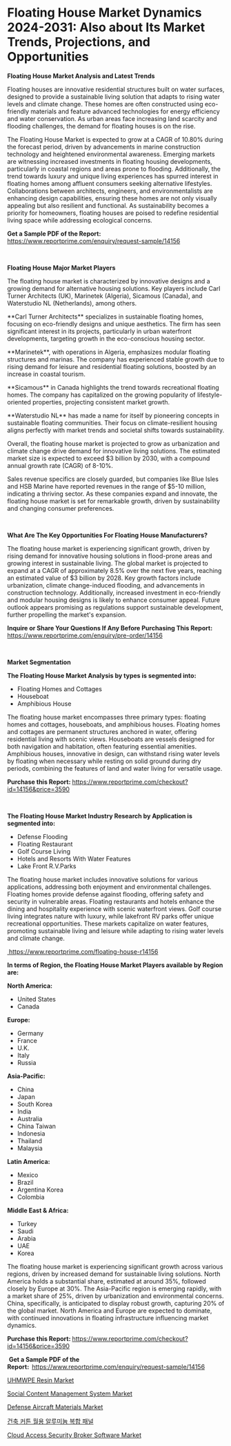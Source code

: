 <p><h1>Floating House Market Dynamics 2024-2031: Also about Its Market Trends, Projections, and Opportunities</h1></p><p><strong>Floating House Market Analysis and Latest Trends</strong></p>
<p><p>Floating houses are innovative residential structures built on water surfaces, designed to provide a sustainable living solution that adapts to rising water levels and climate change. These homes are often constructed using eco-friendly materials and feature advanced technologies for energy efficiency and water conservation. As urban areas face increasing land scarcity and flooding challenges, the demand for floating houses is on the rise.</p><p>The Floating House Market is expected to grow at a CAGR of 10.80% during the forecast period, driven by advancements in marine construction technology and heightened environmental awareness. Emerging markets are witnessing increased investments in floating housing developments, particularly in coastal regions and areas prone to flooding. Additionally, the trend towards luxury and unique living experiences has spurred interest in floating homes among affluent consumers seeking alternative lifestyles. Collaborations between architects, engineers, and environmentalists are enhancing design capabilities, ensuring these homes are not only visually appealing but also resilient and functional. As sustainability becomes a priority for homeowners, floating houses are poised to redefine residential living space while addressing ecological concerns.</p></p>
<p><strong>Get a Sample PDF of the Report:&nbsp;</strong> <a href="https://www.reportprime.com/enquiry/request-sample/14156">https://www.reportprime.com/enquiry/request-sample/14156</a></p>
<p>&nbsp;</p>
<p><strong>Floating House Major Market Players</strong></p>
<p><p>The floating house market is characterized by innovative designs and a growing demand for alternative housing solutions. Key players include Carl Turner Architects (UK), Marinetek (Algeria), Sicamous (Canada), and Waterstudio NL (Netherlands), among others. </p><p>**Carl Turner Architects** specializes in sustainable floating homes, focusing on eco-friendly designs and unique aesthetics. The firm has seen significant interest in its projects, particularly in urban waterfront developments, targeting growth in the eco-conscious housing sector.</p><p>**Marinetek**, with operations in Algeria, emphasizes modular floating structures and marinas. The company has experienced stable growth due to rising demand for leisure and residential floating solutions, boosted by an increase in coastal tourism. </p><p>**Sicamous** in Canada highlights the trend towards recreational floating homes. The company has capitalized on the growing popularity of lifestyle-oriented properties, projecting consistent market growth.</p><p>**Waterstudio NL** has made a name for itself by pioneering concepts in sustainable floating communities. Their focus on climate-resilient housing aligns perfectly with market trends and societal shifts towards sustainability.</p><p>Overall, the floating house market is projected to grow as urbanization and climate change drive demand for innovative living solutions. The estimated market size is expected to exceed $3 billion by 2030, with a compound annual growth rate (CAGR) of 8-10%. </p><p>Sales revenue specifics are closely guarded, but companies like Blue Isles and HSB Marine have reported revenues in the range of $5-10 million, indicating a thriving sector. As these companies expand and innovate, the floating house market is set for remarkable growth, driven by sustainability and changing consumer preferences.</p></p>
<p>&nbsp;</p>
<p><strong>What Are The Key Opportunities For Floating House Manufacturers?</strong></p>
<p><p>The floating house market is experiencing significant growth, driven by rising demand for innovative housing solutions in flood-prone areas and growing interest in sustainable living. The global market is projected to expand at a CAGR of approximately 8.5% over the next five years, reaching an estimated value of $3 billion by 2028. Key growth factors include urbanization, climate change-induced flooding, and advancements in construction technology. Additionally, increased investment in eco-friendly and modular housing designs is likely to enhance consumer appeal. Future outlook appears promising as regulations support sustainable development, further propelling the market's expansion.</p></p>
<p><strong>Inquire or Share Your Questions If Any Before Purchasing This Report:</strong> <a href="https://www.reportprime.com/enquiry/pre-order/14156">https://www.reportprime.com/enquiry/pre-order/14156</a></p>
<p>&nbsp;</p>
<p><strong>Market Segmentation</strong></p>
<p><strong>The Floating House Market Analysis by types is segmented into:</strong></p>
<p><ul><li>Floating Homes and Cottages</li><li>Houseboat</li><li>Amphibious House</li></ul></p>
<p><p>The floating house market encompasses three primary types: floating homes and cottages, houseboats, and amphibious houses. Floating homes and cottages are permanent structures anchored in water, offering residential living with scenic views. Houseboats are vessels designed for both navigation and habitation, often featuring essential amenities. Amphibious houses, innovative in design, can withstand rising water levels by floating when necessary while resting on solid ground during dry periods, combining the features of land and water living for versatile usage.</p></p>
<p><strong>Purchase this Report:&nbsp;</strong><a href="https://www.reportprime.com/checkout?id=14156&price=3590">https://www.reportprime.com/checkout?id=14156&price=3590</a></p>
<p>&nbsp;</p>
<p><strong>The Floating House Market Industry Research by Application is segmented into:</strong></p>
<p><ul><li>Defense Flooding</li><li>Floating Restaurant</li><li>Golf Course Living</li><li>Hotels and Resorts With Water Features</li><li>Lake Front R.V.Parks</li></ul></p>
<p><p>The floating house market includes innovative solutions for various applications, addressing both enjoyment and environmental challenges. Floating homes provide defense against flooding, offering safety and security in vulnerable areas. Floating restaurants and hotels enhance the dining and hospitality experience with scenic waterfront views. Golf course living integrates nature with luxury, while lakefront RV parks offer unique recreational opportunities. These markets capitalize on water features, promoting sustainable living and leisure while adapting to rising water levels and climate change.</p></p>
<p><a href="https://www.reportprime.com/floating-house-r14156">&nbsp;https://www.reportprime.com/floating-house-r14156</a></p>
<p><strong>In terms of Region, the Floating House Market Players available by Region are:</strong></p>
<p>
    <p> <strong> North America: </strong>
        <ul>
            <li>United States</li>
            <li>Canada</li>
        </ul>
        </p> 
    <p> <strong> Europe: </strong>
        <ul>
            <li>Germany</li>
            <li>France</li>
            <li>U.K.</li>
            <li>Italy</li>
            <li>Russia</li>
        </ul>
        </p> 
    <p> <strong> Asia-Pacific: </strong>
        <ul>
            <li>China</li>
            <li>Japan</li>
            <li>South Korea</li>
            <li>India</li>
            <li>Australia</li>
            <li>China Taiwan</li>
            <li>Indonesia</li>
            <li>Thailand</li>
            <li>Malaysia</li>
        </ul>
        </p> 
    <p> <strong> Latin America: </strong>
        <ul>
            <li>Mexico</li>
            <li>Brazil</li>
            <li>Argentina Korea</li>
            <li>Colombia</li>
        </ul>
        </p> 
    <p> <strong> Middle East & Africa: </strong>
        <ul>
            <li>Turkey</li>
            <li>Saudi</li>
            <li>Arabia</li>
            <li>UAE</li>
            <li>Korea</li>
        </ul>
    </p>
    </p>
<p><p>The floating house market is experiencing significant growth across various regions, driven by increased demand for sustainable living solutions. North America holds a substantial share, estimated at around 35%, followed closely by Europe at 30%. The Asia-Pacific region is emerging rapidly, with a market share of 25%, driven by urbanization and environmental concerns. China, specifically, is anticipated to display robust growth, capturing 20% of the global market. North America and Europe are expected to dominate, with continued innovations in floating infrastructure influencing market dynamics.</p></p>
<p><strong>Purchase this Report: </strong><a href="https://www.reportprime.com/checkout?id=14156&price=3590">https://www.reportprime.com/checkout?id=14156&price=3590</a></p>
<p>&nbsp;<strong>Get a Sample PDF of the Report:&nbsp;&nbsp;</strong><a href="https://www.reportprime.com/enquiry/request-sample/14156">https://www.reportprime.com/enquiry/request-sample/14156</a></p>
<p><strong></strong></p>
<p><p><a href="https://issuu.com/reportprime-2/docs/uhmwpe-resin-market-size-2030.pptx_86d6dba87cfeef">UHMWPE Resin Market</a></p><p><a href="https://github.com/NargisHussain75/Market-Research-Report-List-1/blob/main/social-content-management-system-market.md">Social Content Management System Market</a></p><p><a href="https://www.linkedin.com/pulse/defense-aircraft-materials-market-trends-analysis-opportunities-fyn3e?trackingId=zd13g39cT4i%2F35%2F7wuqGjQ%3D%3D">Defense Aircraft Materials Market</a></p><p><a href="https://medium.com/@sadiejast2023/%EA%B1%B4%EC%B6%95-%EC%BB%A4%ED%8A%BC%EC%9B%94-%EC%8B%9C%EC%9E%A5-%EC%84%B1%EC%9E%A5%EC%9D%84-%EC%9C%84%ED%95%9C-%EC%95%8C%EB%A3%A8%EB%AF%B8%EB%8A%84-%EB%B3%B5%ED%95%A9-%ED%8C%A8%EB%84%90-%EC%8B%9C%EC%9E%A5-%EC%84%B8%EB%B6%84%ED%99%94-%EB%B0%8F-%EC%A7%80%EC%97%AD-%EB%B6%84%EC%84%9D-%EA%B8%80%EB%A1%9C%EB%B2%8C-%EC%98%88%EC%B8%A1-2031-d1a43743ce8e">건축 커튼 월용 알루미늄 복합 패널</a></p><p><a href="https://medium.com/@sarahhicks655/the-cloud-access-security-broker-software-market-has-experienced-impressive-growth-in-recent-15fe211846df">Cloud Access Security Broker Software Market</a></p></p>